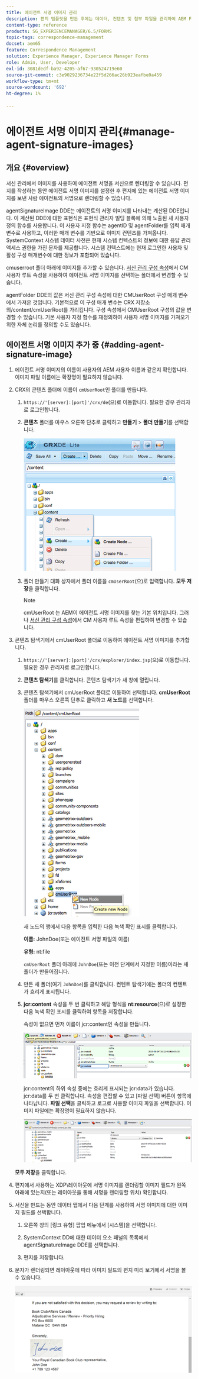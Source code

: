 ```yaml
---
title: 에이전트 서명 이미지 관리
description: 편지 템플릿을 만든 후에는 데이터, 컨텐츠 및 첨부 파일을 관리하여 AEM Forms에서 서신을 만드는 데 사용할 수 있습니다.
content-type: reference
products: SG_EXPERIENCEMANAGER/6.5/FORMS
topic-tags: correspondence-management
docset: aem65
feature: Correspondence Management
solution: Experience Manager, Experience Manager Forms
role: Admin, User, Developer
exl-id: 3081dedf-ba92-4205-af67-930524719e60
source-git-commit: c3e9029236734e22f5d266ac26b923eafbe0a459
workflow-type: tm+mt
source-wordcount: '692'
ht-degree: 1%

---
```


# 에이전트 서명 이미지 관리{#manage-agent-signature-images}

## 개요 {#overview}

서신 관리에서 이미지를 사용하여 에이전트 서명을 서신으로 렌더링할 수 있습니다. 편지를 작성하는 동안 에이전트 서명 이미지를 설정한 후 편지에 있는 에이전트 서명 이미지를 보낸 사람 에이전트의 서명으로 렌더링할 수 있습니다.

agentSignatureImage DDE는 에이전트의 서명 이미지를 나타내는 계산된 DDE입니다. 이 계산된 DDE에 대한 표현식은 표현식 관리자 빌딩 블록에 의해 노출된 새 사용자 정의 함수를 사용합니다. 이 사용자 지정 함수는 agentID 및 agentFolder를 입력 매개 변수로 사용하고, 이러한 매개 변수를 기반으로 이미지 컨텐츠를 가져옵니다. SystemContext 시스템 데이터 사전은 현재 시스템 컨텍스트의 정보에 대한 응답 관리 액세스 권한을 가진 문자를 제공합니다. 시스템 컨텍스트에는 현재 로그인한 사용자 및 활성 구성 매개변수에 대한 정보가 포함되어 있습니다.

cmuserroot 폴더 아래에 이미지를 추가할 수 있습니다. [서신 관리 구성 속성](/help/forms/using/cm-configuration-properties.md)에서 CM 사용자 루트 속성을 사용하여 에이전트 서명 이미지를 선택하는 폴더에서 변경할 수 있습니다.

agentFolder DDE의 값은 서신 관리 구성 속성에 대한 CMUserRoot 구성 매개 변수에서 가져온 것입니다. 기본적으로 이 구성 매개 변수는 CRX 저장소의/content/cmUserRoot를 가리킵니다. 구성 속성에서 CMUserRoot 구성의 값을 변경할 수 있습니다.
기본 사용자 지정 함수를 재정의하여 사용자 서명 이미지를 가져오기 위한 자체 논리를 정의할 수도 있습니다.

## 에이전트 서명 이미지 추가 중 {#adding-agent-signature-image}

1. 에이전트 서명 이미지의 이름이 사용자의 AEM 사용자 이름과 같은지 확인합니다. 이미지 파일 이름에는 확장명이 필요하지 않습니다.
1. CRX의 콘텐츠 폴더에 이름이 `cmUserRoot`인 폴더를 만듭니다.

   1. `https://'[server]:[port]'/crx/de`(으)로 이동합니다. 필요한 경우 관리자로 로그인합니다.

   1. **콘텐츠** 폴더를 마우스 오른쪽 단추로 클릭하고 **만들기** > **폴더 만들기**&#x200B;를 선택합니다.

      ![폴더 만들기](assets/1_createnode_cmuserroot.png)

   1. 폴더 만들기 대화 상자에서 폴더 이름을 `cmUserRoot`(으)로 입력합니다. **모두 저장**&#x200B;을 클릭합니다.

      >[!NOTE]
      >
      >cmUserRoot 는 AEM이 에이전트 서명 이미지를 찾는 기본 위치입니다. 그러나 [서신 관리 구성 속성](/help/forms/using/cm-configuration-properties.md)에서 CM 사용자 루트 속성을 편집하여 변경할 수 있습니다.

1. 콘텐츠 탐색기에서 cmUserRoot 폴더로 이동하여 에이전트 서명 이미지를 추가합니다.

   1. `https://'[server]:[port]'/crx/explorer/index.jsp`(으)로 이동합니다. 필요한 경우 관리자로 로그인합니다.
   1. **콘텐츠 탐색기**&#x200B;를 클릭합니다. 콘텐츠 탐색기가 새 창에 열립니다.
   1. 콘텐츠 탐색기에서 cmUserRoot 폴더로 이동하여 선택합니다. **cmUserRoot** 폴더를 마우스 오른쪽 단추로 클릭하고 **새 노드**&#x200B;를 선택합니다.

      ![cmUserRoot의 새 노드](assets/2_cmuserroot_newnode.png)

      새 노드의 행에서 다음 항목을 입력한 다음 녹색 확인 표시를 클릭합니다.

      **이름:** JohnDoe(또는 에이전트 서명 파일의 이름)

      **유형:** nt:file

      `cmUserRoot` 폴더 아래에 `JohnDoe`(또는 이전 단계에서 지정한 이름)이라는 새 폴더가 만들어집니다.

   1. 만든 새 폴더(여기 `JohnDoe`)를 클릭합니다. 컨텐트 탐색기에는 폴더의 컨텐트가 흐리게 표시됩니다.

   1. **jcr:content** 속성을 두 번 클릭하고 해당 형식을 **nt:resource**(으)로 설정한 다음 녹색 확인 표시를 클릭하여 항목을 저장합니다.

      속성이 없으면 먼저 이름이 jcr:content인 속성을 만듭니다.

      ![jcr:content 속성](assets/3_jcrcontentntresource.png)

      jcr:content의 하위 속성 중에는 흐리게 표시되는 jcr:data가 있습니다. jcr:data를 두 번 클릭합니다. 속성을 편집할 수 있고 [파일 선택] 버튼이 항목에 나타납니다. **파일 선택**&#x200B;을 클릭하고 로고로 사용할 이미지 파일을 선택합니다. 이미지 파일에는 확장명이 필요하지 않습니다.

      ![JCR 데이터](assets/5_jcrdata.png)

   **모두 저장**&#x200B;을 클릭합니다.

1. 편지에서 사용하는 XDP\레이아웃에 서명 이미지를 렌더링할 이미지 필드가 왼쪽 아래에 있는지(또는 레이아웃을 통해 서명을 렌더링할 위치) 확인합니다.
1. 서신을 만드는 동안 데이터 탭에서 다음 단계를 사용하여 서명 이미지에 대한 이미지 필드를 선택합니다.

   1. 오른쪽 창의 [링크 유형] 팝업 메뉴에서 [시스템]을 선택합니다.

   1. SystemContext DD에 대한 데이터 요소 패널의 목록에서 agentSignatureImage DDE를 선택합니다.

   1. 편지를 저장합니다.

1. 문자가 렌더링되면 레이아웃에 따라 이미지 필드의 편지 미리 보기에서 서명을 볼 수 있습니다.

   ![편지에 있는 에이전트 서명 이미지](assets/letterwithsignature.png)
